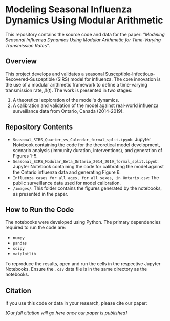 # Modeling Seasonal Influenza Dynamics Using Modular Arithmetic

This repository contains the source code and data for the paper: *"Modeling Seasonal Influenza Dynamics Using Modular Arithmetic for Time-Varying Transmission Rates"*.

## Overview

This project develops and validates a seasonal Susceptible-Infectious-Recovered-Susceptible (SIRS) model for influenza. The core innovation is the use of a modular arithmetic framework to define a time-varying transmission rate, $\beta(t)$. The work is presented in two stages:
1.  A theoretical exploration of the model's dynamics.
2.  A calibration and validation of the model against real-world influenza surveillance data from Ontario, Canada (2014-2019).

## Repository Contents

*   `Seasonal_SIRS_Quarter_vs_Calendar_formal_split.ipynb`: Jupyter Notebook containing the code for the theoretical model development, scenario analysis (immunity duration, interventions), and generation of Figures 1-5.
*   `Seasonal_SIRS_Modular_Beta_Ontario_2014_2019_formal_split.ipynb`: Jupyter Notebook containing the code for calibrating the model against the Ontario influenza data and generating Figure 6.
*   `Influenza cases for all ages, for all sexes, in Ontario.csv`: The public surveillance data used for model calibration.
*   `/images/`: This folder contains the figures generated by the notebooks, as presented in the paper.

## How to Run the Code

The notebooks were developed using Python. The primary dependencies required to run the code are:
*   `numpy`
*   `pandas`
*   `scipy`
*   `matplotlib`

To reproduce the results, open and run the cells in the respective Jupyter Notebooks. Ensure the `.csv` data file is in the same directory as the notebooks.

## Citation

If you use this code or data in your research, please cite our paper:

*[Our full citation will go here once our paper is published]*
